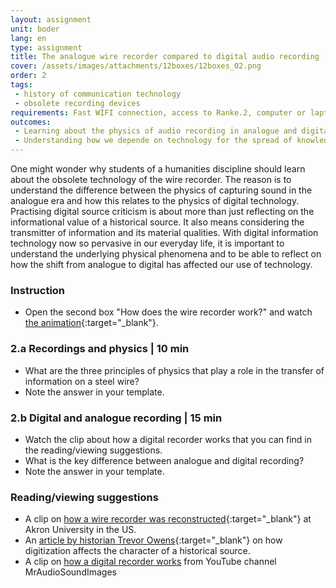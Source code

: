 ```yaml
---
layout: assignment
unit: boder
lang: en
type: assignment
title: The analogue wire recorder compared to digital audio recording
cover: /assets/images/attachments/12boxes/12boxes_02.png
order: 2
tags: 
 - history of communication technology
 - obsolete recording devices
requirements: Fast WIFI connection, access to Ranke.2, computer or laptop, application on laptop or computer to view video.
outcomes:
 - Learning about the physics of audio recording in analogue and digital form
 - Understanding how we depende on technology for the spread of knowledge
---
```

 
One might wonder why students of a humanities discipline should learn about the obsolete technology of the wire recorder. The reason is to understand the difference between the physics of capturing sound in the analogue era and how this relates to the physics of digital technology. Practising digital source criticism is about more than just reflecting on the informational value of a historical source. It also means considering the transmitter of information and its material qualities. With digital information technology now so pervasive in our everyday life, it is important to understand the underlying physical phenomena and to be able to reflect on how the shift from analogue to digital has affected our use of technology.
 
<!-- more -->

<!-- briefing-student -->

### Instruction
<!-- section-contents -->

- Open the second box "How does the wire recorder work?" and watch [the animation](https://allthingsmoving.com/DB_interactive_2018_07_07/){:target="_blank"}.

<!-- section -->

### 2.a  Recordings and physics | 10 min
<!-- section-contents -->

- What are the three principles of physics that play a role in the transfer of information on  a steel wire?
- Note the answer in your template.

<!-- section -->

### 2.b  Digital and analogue recording | 15 min
<!-- section-contents -->

- Watch the clip about how a digital recorder works that you can find in the reading/viewing suggestions.
- What is the key difference between analogue and digital recording?
- Note the answer in your template.

<!-- section -->

### Reading/viewing  suggestions
<!-- section-contents -->

- A clip on [how a wire recorder was reconstructed](https://www.youtube.com/watch?v=sOyOH_kWAdQ){:target="_blank"} at Akron University in the US.
- An [article by historian Trevor Owens](http://www.trevorowens.org/2015/12/digital-sources-digital-archives-the-evidentiary-basis-of-digital-history-draft/){:target="_blank"} on how digitization affects the character of a historical source.
- A clip on [how a digital recorder works](https://youtu.be/SfEXnX__X9Y) from YouTube channel MrAudioSoundImages

<!-- briefing-teacher -->
